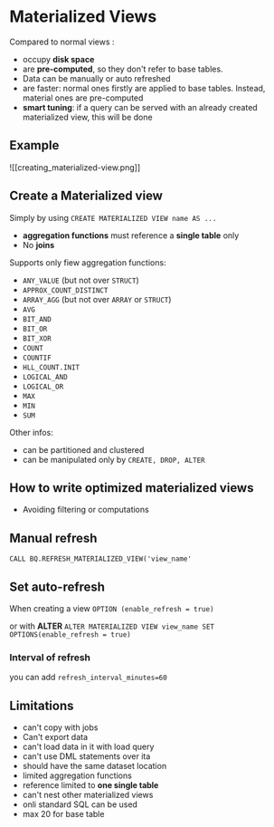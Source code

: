 # Materialized Views
Compared to normal views :
- occupy **disk space**
- are **pre-computed**, so they don't refer to base tables.
- Data can be manually or auto refreshed
- <span class="green">are faster</span>: normal ones firstly are applied to base tables. Instead, material ones are pre-computed
- **smart tuning**: if a query can be served with an already created materialized view, this will be done
## Example
![[creating_materialized-view.png]]
## Create a Materialized view
Simply by using `CREATE MATERIALIZED VIEW name AS ...`

- **aggregation functions** must reference a <span class="red">**single table** only</span>
- <span class="red">No **joins**</span>

Supports only fiew aggregation functions:
-   `ANY_VALUE` (but not over `STRUCT`)
-   `APPROX_COUNT_DISTINCT`
-   `ARRAY_AGG` (but not over `ARRAY` or `STRUCT`)
-   `AVG`
-   `BIT_AND`
-   `BIT_OR`
-   `BIT_XOR`
-   `COUNT`
-   `COUNTIF`
-   `HLL_COUNT.INIT`
-   `LOGICAL_AND`
-   `LOGICAL_OR`
-   `MAX`
-   `MIN`
-   `SUM`

Other infos:
- can be partitioned and clustered
- can be manipulated only by `CREATE, DROP, ALTER`


## How to write optimized materialized views
- Avoiding filtering or computations

## Manual refresh
`CALL BQ.REFRESH_MATERIALIZED_VIEW('view_name'`

## Set auto-refresh
When creating a view
`OPTION (enable_refresh = true)`

or with **ALTER**
`ALTER MATERIALIZED VIEW view_name SET OPTIONS(enable_refresh = true) `

### Interval of refresh
you can add `refresh_interval_minutes=60`

## Limitations
- can't copy with jobs
- Can't export data
- can't load data in it with load query
- can't use DML statements over ita
- should have the same dataset location
- limited aggregation functions
- reference limited to **one single table**
- can't nest other materialized views
- onli standard SQL can be used
- max 20 for base table

